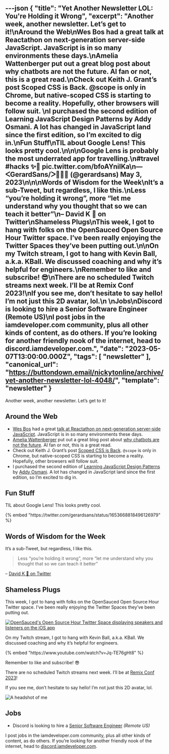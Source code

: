 ---json
{
  "title": "Yet Another Newsletter LOL: You're Holding it Wrong",
  "excerpt": "Another week, another newsletter. Let’s get to it!\nAround the Web\nWes Bos had a great talk at Reactathon on next-generation server-side JavaScript. JavaScript is in so many environments these days.\nAmelia Wattenberger put out a great blog post about why chatbots are not the future. AI fan or not, this is a great read.\nCheck out Keith J. Grant’s post Scoped CSS is Back. @scope is only in Chrome, but native-scoped CSS is starting to become a reality. Hopefully, other browsers will follow suit.  \nI purchased the second edition of Learning JavaScript Design Patterns by Addy Osmani. A lot has changed in JavaScript land since the first edition, so I’m excited to dig in.\nFun Stuff\nTIL about Google Lens! This looks pretty cool.\n\n\nGoogle Lens is probably the most underrated app for travelling.\n#travel #hacks ✨🚀 pic.twitter.com/bfoAYnilKa\n— ᐸGerardSans/ᐳ🤣🇬🇧 (@gerardsans) May 3, 2023\n\n\nWords of Wisdom for the Week\nIt’s a sub-Tweet, but regardless, I like this.\nLess “you’re holding it wrong”, more “let me understand why you thought that so we can teach it better”\n– David K 🎹 on Twitter\nShameless Plugs\nThis week, I got to hang with folks on the OpenSauced Open Source Hour Twitter space. I’ve been really enjoying the Twitter Spaces they’ve been putting out.\n\nOn my Twitch stream, I got to hang with Kevin Ball, a.k.a. KBall. We discussed coaching and why it’s helpful for engineers.\nRemember to like and subscribe! 😎\nThere are no scheduled Twitch streams next week. I’ll be at Remix Conf 2023!\nIf you see me, don’t hesitate to say hello! I’m not just this 2D avatar, lol.\n \nJobs\nDiscord is looking to hire a Senior Software Engineer (Remote US)\nI post jobs in the iamdeveloper.com community, plus all other kinds of content, as do others. If you’re looking for another friendly nook of the internet, head to discord.iamdeveloper.com.",
  "date": "2023-05-07T13:00:00.000Z",
  "tags": [
    "newsletter"
  ],
  "canonical_url": "https://buttondown.email/nickytonline/archive/yet-another-newsletter-lol-4048/",
  "template": "newsletter"
}
---

<p>Another week, another newsletter. Let&rsquo;s get to it!</p>
<h2>Around the Web</h2>
<ul>
<li><a href="https://wesbos.com?utm_source=nickytonline&amp;utm_medium=email&amp;utm_campaign=yet-another-newsletter-lol-4048" target="_blank">Wes Bos</a> had a great <a href="https://youtu.be/HOD9UQFbdgc?t=972&amp;utm_source=nickytonline&amp;utm_medium=email&amp;utm_campaign=yet-another-newsletter-lol-4048" target="_blank">talk at Reactathon on next-generation server-side JavaScript</a>. JavaScript is in so many environments these days.</li>
<li><a href="https://twitter.com/Wattenberger/status/1653045107266924545?utm_source=nickytonline&amp;utm_medium=email&amp;utm_campaign=yet-another-newsletter-lol-4048" target="_blank">Amelia Wattenberger</a> put out a great blog post about <a href="https://wattenberger.com/thoughts/boo-chatbots?utm_source=nickytonline&amp;utm_medium=email&amp;utm_campaign=yet-another-newsletter-lol-4048" target="_blank">why chatbots are not the future</a>. AI fan or not, this is a great read.</li>
<li>Check out Keith J. Grant&rsquo;s post <a href="https://keithjgrant.com/posts/2023/04/scoped-css-is-back/?utm_source=nickytonline&amp;utm_medium=email&amp;utm_campaign=yet-another-newsletter-lol-4048" target="_blank">Scoped CSS is Back</a>. <code>@scope</code> is only in Chrome, but native-scoped CSS is starting to become a reality. Hopefully, other browsers will follow suit.  </li>
<li>I purchased the second edition of <a href="https://www.linkedin.com/posts/addyosmani_javascript-webdevelopment-programming-activity-7060134716779200512-Dr_J?utm_source=nickytonline&amp;utm_medium=email&amp;utm_campaign=yet-another-newsletter-lol-4048" target="_blank">Learning JavaScript Design Patterns</a> by <a href="https://www.linkedin.com/in/addyosmani?utm_source=nickytonline&amp;utm_medium=email&amp;utm_campaign=yet-another-newsletter-lol-4048" target="_blank">Addy Osmani</a>. A lot has changed in JavaScript land since the first edition, so I&rsquo;m excited to dig in.</li>
</ul>
<h2>Fun Stuff</h2>
<p>TIL about Google Lens! This looks pretty cool.</p>
{% embed "https://twitter.com/gerardsans/status/1653668818496126979" %}
<h2>Words of Wisdom for the Week</h2>
<p>It&rsquo;s a sub-Tweet, but regardless, I like this.</p>
<blockquote>
<p>Less &ldquo;you&rsquo;re holding it wrong&rdquo;, more &ldquo;let me understand why you thought that so we can teach it better&rdquo;</p>
</blockquote>
<p>– <a href="https://twitter.com/DavidKPiano/status/1654485454694019073?utm_source=nickytonline&amp;utm_medium=email&amp;utm_campaign=yet-another-newsletter-lol-4048" target="_blank">David K 🎹 on Twitter</a></p>
<h2>Shameless Plugs</h2>
<p>This week, I got to hang with folks on the OpenSauced Open Source Hour Twitter space. I&rsquo;ve been really enjoying the Twitter Spaces they&rsquo;ve been putting out.</p>
<p><a href="https://twitter.com/saucedopen/status/1653775454749306880?utm_source=nickytonline&amp;utm_medium=email&amp;utm_campaign=yet-another-newsletter-lol-4048" target="_blank"><img alt="OpenSauced's Open Source Hour Twitter Space displaying speakers and listeners on the iOS app" class="newsletter-image" src="https://buttondown.imgix.net/images/837835c6-5a4d-4066-8ebe-2ea3087b36e3.PNG?w=960&amp;fit=max" /></a></p>
<p>On my Twitch stream, I got to hang with Kevin Ball, a.k.a. KBall. We discussed coaching and why it&rsquo;s helpful for engineers.</p>{% embed "https://www.youtube.com/watch?v=Jq-TE76gHt8" %}
<p>Remember to like and subscribe! 😎</p>
<p>There are no scheduled Twitch streams next week. I&rsquo;ll be at <a href="https://remix.run/conf/2023?utm_source=nickytonline&amp;utm_medium=email&amp;utm_campaign=yet-another-newsletter-lol-4048" target="_blank">Remix Conf 2023</a>!</p>
<p>If you see me, don&rsquo;t hesitate to say hello! I&rsquo;m not just this 2D avatar, lol.</p>
<p><img alt="A headshot of me" class="newsletter-image" src="https://buttondown.imgix.net/images/6f22b61d-58ce-49ec-8bb3-5f40a9754e14.jpg?w=960&amp;fit=max" /> </p>
<h2>Jobs</h2>
<ul>
<li>Discord is looking to hire a <a href="https://discord.com/jobs/6698795002?utm_source=nickytonline&amp;utm_medium=email&amp;utm_campaign=yet-another-newsletter-lol-4048" target="_blank">Senior Software Engineer</a> <em>(Remote US)</em></li>
</ul>
<p>I post jobs in the iamdeveloper.com community, plus all other kinds of content, as do others. If you&rsquo;re looking for another friendly nook of the internet, head to <a href="https://discord.iamdeveloper.com?utm_source=nickytonline&amp;utm_medium=email&amp;utm_campaign=yet-another-newsletter-lol-4048" target="_blank">discord.iamdeveloper.com</a>.</p>
